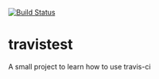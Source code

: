 [![Build Status](https://travis-ci.org/keisukefukuda/travistest.svg?branch=master)](https://travis-ci.org/keisukefukuda/travistest)

# travistest
A small project to learn how to use travis-ci
